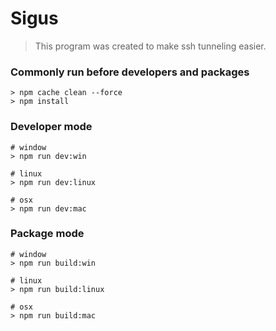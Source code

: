 # Sigus
> This program was created to make ssh tunneling easier.

### Commonly run before developers and packages
```
> npm cache clean --force
> npm install
```

### Developer mode
```
# window
> npm run dev:win

# linux
> npm run dev:linux

# osx
> npm run dev:mac
```

### Package mode
```
# window
> npm run build:win

# linux
> npm run build:linux

# osx
> npm run build:mac
```

